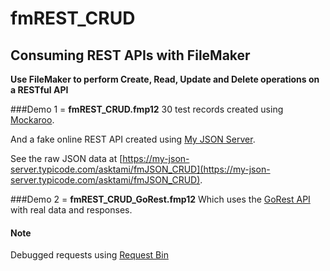 # fmREST_CRUD

## Consuming REST APIs with FileMaker

**Use FileMaker to perform Create, Read, Update and Delete operations on a RESTful API**

###Demo 1 = **fmREST_CRUD.fmp12**
30 test records created using [Mockaroo](https://mockaroo.com/).

And a fake online REST API created using [My JSON Server](https://my-json-server.typicode.com/).

See the raw JSON data at [https://my-json-server.typicode.com/asktami/fmJSON_CRUD](https://my-json-server.typicode.com/asktami/fmJSON_CRUD).

###Demo 2 = **fmREST_CRUD_GoRest.fmp12**
Which uses the [GoRest API](https://gorest.co.in/) with real data and responses.

#### Note

Debugged requests using [Request Bin](https://requestbin.com/)
